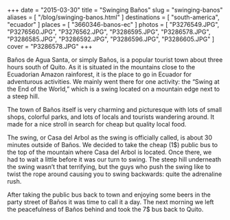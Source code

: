 +++
date    = "2015-03-30"
title   = "Swinging Baños"
slug    = "swinging-banos"
aliases = [ "/blog/swinging-banos.html" ]
destinations = [ "south-america", "ecuador" ]
places  = [ "3660346-banos-ec" ]
photos  = [
  "P3276549.JPG", "P3276560.JPG", "P3276562.JPG", "P3286595.JPG", "P3286578.JPG",
  "P3286585.JPG", "P3286592.JPG", "P3286596.JPG", "P3286605.JPG"
]
cover = "P3286578.JPG"
+++

Baños de Agua Santa, or simply Baños, is a popular tourist town about three hours south of Quito. As it is situated in the mountains close to the Ecuadorian Amazon rainforest, it is the place to go in Ecuador for adventurous activities. We mainly went there for one activity: the “Swing at the End of the World,” which is a swing located on a mountain edge next to a steep hill.

<!--more-->
The town of Baños itself is very charming and picturesque with lots of small shops, colorful parks, and lots of locals and tourists wandering around. It made for a nice stroll in search for cheap but quality local food.

The swing, or Casa del Arbol as the swing is officially called, is about 30 minutes outside of Baños. We decided to take the cheap (1$) public bus to the top of the mountain where Casa del Arbol is located. Once there, we had to wait a little before it was our turn to swing. The steep hill underneath the swing wasn’t that terrifying, but the guys who push the swing like to twist the rope around causing you to swing backwards: quite the adrenaline rush.

After taking the public bus back to town and enjoying some beers in the party street of Baños it was time to call it a day. The next morning we left the peacefulness of Baños behind and took the 7$ bus back to Quito.